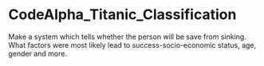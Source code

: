# CodeAlpha_Titanic_Classification
Make a system which tells whether the person will be save from sinking. What factors were most likely lead to success-socio-economic status, age, gender and more.
